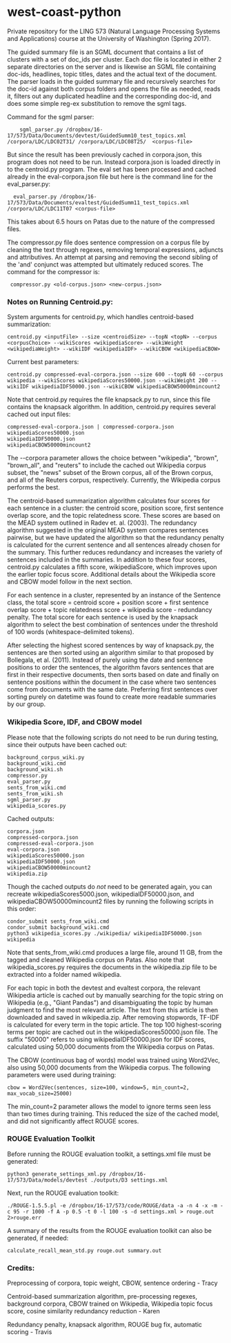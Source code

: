 # west-coast-python
Private repository for the LING 573 (Natural Language Processing Systems and Applications) course at the University of Washington (Spring 2017).


The guided summary file is an SGML document that contains a list of clusters with a set of doc_ids per cluster.  Each doc file is located in either 2 separate directories on the server and is likewise an SGML file containing doc-ids, headlines, topic titles, dates and the actual text of the document.  The parser loads in the guided summary file and recursively searches for the doc-id against both corpus folders and opens the file as needed, reads it, filters out any duplicated headline and the corresponding doc-id, and does some simple reg-ex substitution to remove the sgml tags.  

Command for the sgml parser:
    
        sgml_parser.py /dropbox/16-17/573/Data/Documents/devtest/GuidedSumm10_test_topics.xml /corpora/LDC/LDC02T31/ /corpora/LDC/LDC08T25/  <corpus-file>
        
But since the result has been previously cached in corpora.json, this program does not need to be run.  Instead corpora.json is loaded directly in to the centroid.py program.  The eval set has been processed and cached already in the eval-corpora.json file but here is the command line for the eval_parser.py:

      eval_parser.py /dropbox/16-17/573/Data/Documents/evaltest/GuidedSumm11_test_topics.xml /corpora/LDC/LDC11T07 <corpus-file>

This takes about 6.5 hours on Patas due to the nature of the compressed files.

The compressor.py file does sentence compression on a corpus file by cleaning the text through regexes, removing temporal expressions, adjuncts and attributives.  An attempt at parsing and removing the second sibling of the 'and' conjunct was attempted but ultimately reduced scores.  The command for the compressor is:
    
     compressor.py <old-corpus.json> <new-corpus.json>

### Notes on Running Centroid.py:

System arguments for centroid.py, which handles centroid-based summarization: 
    
    centroid.py <inputFile> --size <centroidSize> --topN <topN> --corpus <corpusChoice> --wikiScores <wikipediaScore> --wikiWeight <wikipediaWeight> --wikiIDF <wikipediaIDF> --wikiCBOW <wikipediaCBOW>    
    
Current best parameters:

    centroid.py compressed-eval-corpora.json --size 600 --topN 60 --corpus wikipedia --wikiScores wikipediaScores50000.json --wikiWeight 200 --wikiIDF wikipediaIDF50000.json --wikiCBOW wikipediaCBOW50000mincount2  

Note that centroid.py requires the file knapsack.py to run, since this file contains the knapsack algorithm. In addition, centroid.py requires several cached out input files:

    compressed-eval-corpora.json | compressed-corpora.json
    wikipediaScores50000.json
    wikipediaIDF50000.json
    wikipediaCBOW50000mincount2

The --corpora parameter allows the choice between "wikipedia", "brown", "brown_all", and "reuters" to include the cached out Wikipedia corpus subset, the "news" subset of the Brown corpus, all of the Brown corpus, and all of the Reuters corpus, respectively. Currently, the Wikipedia corpus performs the best.

The centroid-based summarization algorithm calculates four scores for each sentence in a cluster: the centroid score, position score, first sentence overlap score, and the topic relatedness score. These scores are based on the MEAD system outlined in Radev et. al. (2003). The redundancy algorithm suggested in the original MEAD system compares sentences pairwise, but we have updated the algorithm so that the redundancy penalty is calculated for the current sentence and all sentences already chosen for the summary. This further reduces redundancy and increases the variety of sentences included in the summaries. In addition to these four scores, centroid.py calculates a fifth score, wikipediaScore, which improves upon the earlier topic focus score. Additional details about the Wikipedia score and CBOW model follow in the next section.

For each sentence in a cluster, represented by an instance of the Sentence class, the total score = centroid score + position score + first sentence overlap score + topic relatedness score + wikipedia score - redundancy penalty. The total score for each sentence is used by the knapsack algorithm to select the best combination of sentences under the threshold of 100 words (whitespace-delimited tokens).

After selecting the highest scored sentences by way of knapsack.py, the sentences are then sorted using an algorithm similar to that proposed by Bollegala, et al. (2011).  Instead of purely using the date and sentence positions to order the sentences, the algorithm favors sentences that are first in their respective documents, then sorts based on date and finally on sentence positions within the document in the case where two sentences come from documents with the same date.  Preferring first sentences over sorting purely on datetime was found to create more readable summaries by our group.

### Wikipedia Score, IDF, and CBOW model

Please note that the following scripts do not need to be run during testing, since their outputs have been cached out:

    background_corpus_wiki.py
    background_wiki.cmd
    background_wiki.sh
    compressor.py
    eval_parser.py
    sents_from_wiki.cmd
    sents_from_wiki.sh
    sgml_parser.py
    wikipedia_scores.py

Cached outputs:

    corpora.json
    compressed-corpora.json
    compressed-eval-corpora.json
    eval-corpora.json
    wikipediaScores50000.json
    wikipediaIDF50000.json
    wikipediaCBOW50000mincount2
    wikipedia.zip
    
Though the cached outputs do _not_ need to be generated again, you can recreate wikipediaScores5000.json, wikipediaIDF50000.json, and wikipediaCBOW50000mincount2 files by running the following scripts in this order:
    
    condor_submit sents_from_wiki.cmd
    condor_submit background_wiki.cmd
    python3 wikipedia_scores.py ./wikipedia/ wikipediaIDF50000.json wikipedia

Note that sents_from_wiki.cmd produces a large file, around 11 GB, from the tagged and cleaned Wikipedia corpus on Patas.
Also note that wikipedia_scores.py requires the documents in the wikipedia.zip file to be extracted into a folder named wikipedia.

For each topic in both the devtest and evaltest corpora, the relevant Wikipedia article is cached out by manually searching for the topic string on Wikipedia (e.g., "Giant Pandas") and disambiguating the topic by human judgment to find the most relevant article. The text from this article is then downloaded and saved in wikipedia.zip. After removing stopwords, TF-IDF is calculated for every term in the topic article. The top 100 highest-scoring terms per topic are cached out in the wikipediaScores50000.json file. The suffix "50000" refers to using wikipediaIDF50000.json for IDF scores, calculated using 50,000 documents from the Wikipedia corpus on Patas.

The CBOW (continuous bag of words) model was trained using Word2Vec, also using 50,000 documents from the Wikipedia corpus. The following parameters were used during training:

    cbow = Word2Vec(sentences, size=100, window=5, min_count=2, max_vocab_size=25000)
    
The min_count=2 parameter allows the model to ignore terms seen less than two times during training. This reduced the size of the cached  model, and did not significantly affect ROUGE scores.

### ROUGE Evaluation Toolkit

Before running the ROUGE evaluation toolkit, a settings.xml file must be generated:

    python3 generate_settings_xml.py /dropbox/16-17/573/Data/models/devtest ./outputs/D3 settings.xml

Next, run the ROUGE evaluation toolkit: 

    ./ROUGE-1.5.5.pl -e /dropbox/16-17/573/code/ROUGE/data -a -n 4 -x -m -c 95 -r 1000 -f A -p 0.5 -t 0 -l 100 -s -d settings.xml > rouge.out 2>rouge.err

A summary of the results from the ROUGE evaluation toolkit can also be generated, if needed:

    calculate_recall_mean_std.py rouge.out summary.out

### Credits:

Preprocessing of corpora, topic weight, CBOW, sentence ordering - Tracy

Centroid-based summarization algorithm, pre-processing regexes, background corpora, CBOW trained on Wikipedia, Wikipedia topic focus score, cosine similarity redundancy reduction - Karen

Redundancy penalty, knapsack algorithm, ROUGE bug fix, automatic scoring - Travis
